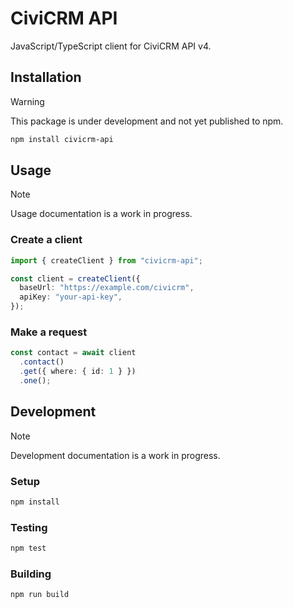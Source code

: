 # CiviCRM API

JavaScript/TypeScript client for CiviCRM API v4.

## Installation

> [!WARNING]
> This package is under development and not yet published to npm.

```sh
npm install civicrm-api
```

## Usage

> [!NOTE]
> Usage documentation is a work in progress.

### Create a client

```ts
import { createClient } from "civicrm-api";

const client = createClient({
  baseUrl: "https://example.com/civicrm",
  apiKey: "your-api-key",
});
```

### Make a request

```ts
const contact = await client
  .contact()
  .get({ where: { id: 1 } })
  .one();
```

## Development

> [!NOTE]
> Development documentation is a work in progress.

### Setup

```sh
npm install
```

### Testing

```sh
npm test
```

### Building

```sh
npm run build
```
